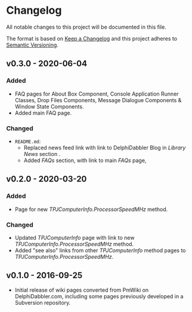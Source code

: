 # Changelog

All notable changes to this project will be documented in this file.

The format is based on [Keep a Changelog](https://keepachangelog.com/en/1.0.0/) and this project adheres to [Semantic Versioning](https://semver.org/spec/v2.0.0.html).

## v0.3.0 - 2020-06-04

### Added

* FAQ pages for About Box Component, Console Application Runner Classes, Drop Files Components, Message Dialogue Components & Window State Components.
* Added main FAQ page.

### Changed

* `README.md`:
    * Replaced news feed link with link to DelphiDabbler Blog in _Library News_ section .
    * Added _FAQs_ section, with link to main _FAQs_ page, 

## v0.2.0 - 2020-03-20

### Added

* Page for new _TPJComputerInfo.ProcessorSpeedMHz_ method.

### Changed

* Updated _TPJComputerInfo_ page with link to new _TPJComputerInfo.ProcessorSpeedMHz_ method.
* Added "see also" links from other _TPJComputerInfo_ method pages to _TPJComputerInfo.ProcessorSpeedMHz_.

## v0.1.0 - 2016-09-25

* Initial release of wiki pages converted from PmWiki on DelphiDabbler.com, including some pages previously developed in a Subversion repository.
